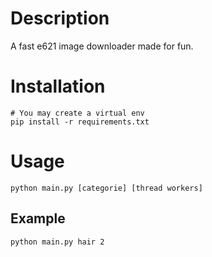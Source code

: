 # Description 

A fast e621 image downloader made for fun.

# Installation

```
# You may create a virtual env
pip install -r requirements.txt
```

# Usage 

```
python main.py [categorie] [thread workers]
```

## Example

```
python main.py hair 2
```

